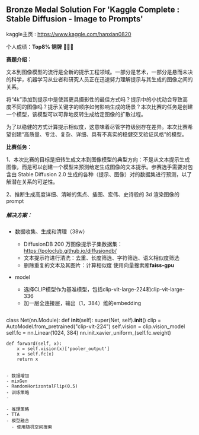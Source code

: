 ## Bronze Medal Solution For 'Kaggle Complete : Stable Diffusion - Image to Prompts'

kaggle主页 :  https://www.kaggle.com/hanxian0820

个人成绩：**Top8% 铜牌**  🥉🥉🥉

**赛题介绍：**

​	文本到图像模型的流行是全新的提示工程领域。一部分是艺术，一部分是悬而未决的科学，机器学习从业者和研究人员正在迅速努力理解提示与其生成的图像之间的关系。

​	将“4k”添加到提示中是使其更具摄影性的最佳方式吗？提示中的小扰动会导致高度不同的图像吗？提示关键字的顺序如何影响生成的场景？本次比赛的任务是创建一个模型，该模型可以可靠地反转生成给定图像的扩散过程。

​	为了以稳健的方式计算提示相似度，这意味着尽管字符级别存在差异。本次比赛希望创建“高质量、专注、复杂、详细、具有不真实的稳健交叉验证风格”的模型。

**比赛任务：**

1、本次比赛的目标是扭转生成文本到图像模型的典型方向：不是从文本提示生成图像，而是可以创建一个模型来预测给定生成图像的文本提示。参赛选手需要对包含由 Stable Diffusion 2.0 生成的各种（提示、图像）对的数据集进行预测，以了解潜在关系的可逆性。

2、推断生成高度详细、清晰的焦点、插图、宏伟、史诗般的 3d 渲染图像的prompt

##### 解决方案：

- 数据收集、生成和清理（38w）
  - DiffusionDB 200 万图像提示子集数据集：https://poloclub.github.io/diffusiondb/
  - 文本提示符进行清洗：去重、长度筛选、字符筛选、语义相似度筛选
  - 删除重复的文本及其图片：计算相似度 使用向量搜索库**faiss-gpu**

- model

  - 选择CLIP模型作为基准模型，包括clip-vit-large-224和clip-vit-large-336
  - 加一层全连接层，输出（1，384）维的embedding


  ```python
class Net(nn.Module):
    def __init__(self):
        super(Net, self).__init__()
        clip = AutoModel.from_pretrained("clip-vit-224")
        self.vision = clip.vision_model
        self.fc = nn.Linear(1024, 384)
        nn.init.xavier_uniform_(self.fc.weight)


    def forward(self, x):
        x = self.vision(x)['pooler_output']
        x = self.fc(x)
        return x
  ```

- 数据增加
  - mixGen
  - RandomHorizontalFlip(0.5)
- 训练策略
  - 

- 推理策略
  - TTA
  - 模型融合
    - 使用随机空间搜索
